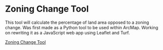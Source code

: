 # Zoning Change Tool
This tool will calculate the percentage of land area opposed to a zoning change. Was first made as a Python tool to be used within ArcMap. Working on rewriting it as a JavaScript web app using Leaflet and Turf.

[Zoning Change Tool](https://cbrule.github.io/otherprojects/ZoningChange/)
